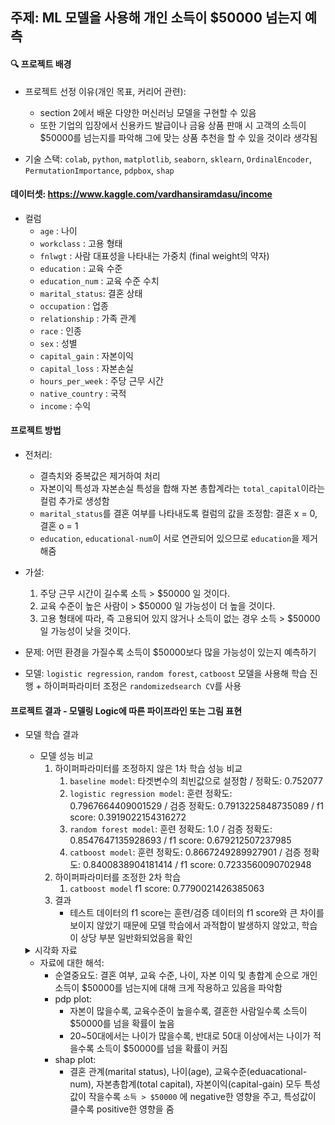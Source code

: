 ## 주제: ML 모델을 사용해 개인 소득이 $50000 넘는지 예측


#### 🔍 프로젝트 배경
- 프로젝트 선정 이유(개인 목표, 커리어 관련): 
  - section 2에서 배운 다양한 머신러닝 모델을 구현할 수 있음
  - 또한 기업의 입장에서 신용카드 발급이나 금융 상품 판매 시 고객의 소득이 $50000를 넘는지를 파악해 그에 맞는 상품 추천을 할 수 있을 것이라 생각됨

- 기술 스택: `colab`, `python`, `matplotlib`, `seaborn`, `sklearn`, `OrdinalEncoder`, `PermutationImportance`, `pdpbox`, `shap`


#### 데이터셋: https://www.kaggle.com/vardhansiramdasu/income
- 컬럼
  - `age` : 나이
  - `workclass` : 고용 형태
  - `fnlwgt` : 사람 대표성을 나타내는 가중치 (final weight의 약자)
  - `education` : 교육 수준
  - `education_num` : 교육 수준 수치
  - `marital_status`: 결혼 상태
  - `occupation` : 업종
  - `relationship` : 가족 관계
  - `race` : 인종
  - `sex` : 성별
  - `capital_gain` : 자본이익
  - `capital_loss` : 자본손실
  - `hours_per_week` : 주당 근무 시간
  - `native_country` : 국적
  - `income` : 수익 

#### 프로젝트 방법
- 전처리:
  - 결측치와 중복값은 제거하여 처리
  - 자본이익 특성과 자본손실 특성을 합해 자본 총합계라는 `total_capital`이라는 컬럼 추가로 생성함
  - `marital_status`를 결혼 여부를 나타내도록 컬럼의 값을 조정함: 결혼 x = 0, 결혼 o = 1
  - `education`, `educational-num`이 서로 연관되어 있으므로 `education`을 제거해줌
- 가설: 
  1. 주당 근무 시간이 길수록 소득 > $50000 일 것이다.
  2. 교육 수준이 높은 사람이 > $50000 일 가능성이 더 높을 것이다.
  3. 고용 형태에 따라, 즉 고용되어 있지 않거나 소득이 없는 경우 소득 > $50000 일 가능성이 낮을 것이다.

- 문제: 어떤 환경을 가질수록 소득이 $50000보다 많을 가능성이 있는지 예측하기
- 모델: `logistic regression`, `random forest`, `catboost` 모델을 사용해 학습 진행 + 하이퍼파라미터 조정은 `randomizedsearch CV`를 사용


#### 프로젝트 결과 - 모델링 Logic에 따른 파이프라인 또는 그림 표현
- 모델 학습 결과
  - 모델 성능 비교 
    1. 하이퍼파라미터를 조정하지 않은 1차 학습 성능 비교
        1. `baseline model`: 타겟변수의 최빈값으로 설정함 / 정확도: 0.752077
        2. `logistic regression model`: 훈련 정확도: 0.7967664409001529 / 검증 정확도: 0.7913225848735089 / f1 score: 0.3919022154316272
        3. `random forest model`: 훈련 정확도: 1.0 / 검증 정확도: 0.8547647135928693 / f1 score: 0.679212507237985
        4. `catboost model`: 훈련 정확도: 0.8667249289927901 / 검증 정확도: 0.8400838904181414 / f1 score: 0.7233560090702948
    2. 하이퍼파라미터를 조정한 2차 학습
       1. `catboost model` f1 score: 0.7790021426385063 
    3. 결과
        - 테스트 데이터의 f1 score는 훈련/검증 데이터의 f1 score와 큰 차이를 보이지 않았기 때문에 모델 학습에서 과적합이 발생하지 않았고, 학습이 상당 부분 일반화되었음을 확인

   <details>
      <summary>시각화 자료</summary>
        <img width="229" alt="스크린샷 2022-06-14 17 42 55" src="https://user-images.githubusercontent.com/93141881/173534330-b53bb744-fba7-4077-a2a7-9e1edb5c2705.png">
   
       ![image](https://user-images.githubusercontent.com/93141881/173534589-922b84e9-8b1e-45e8-9a3a-59085f296744.png)
       
       ![image](https://user-images.githubusercontent.com/93141881/173534521-0d28a50e-1ada-4cf3-8e40-10b6e124f201.png)
       
       ![image](https://user-images.githubusercontent.com/93141881/173534652-ec851054-8ed9-4d98-ab8f-19b12b2ceb3d.png)
       
       ![image](https://user-images.githubusercontent.com/93141881/173534696-5fb70fee-702e-4356-be0b-9458c947593c.png)
       
       ![image](https://user-images.githubusercontent.com/93141881/173534958-49ab4343-ae38-4594-8261-780489b67172.png)
       
       ![image](https://user-images.githubusercontent.com/93141881/173535013-f6bbac6e-09c3-405e-9787-50650eb0f093.png)

    </details>


   - 자료에 대한 해석: 
      - 순열중요도: 결혼 여부, 교육 수준, 나이, 자본 이익 및 총합계 순으로 개인 소득이 $50000를 넘는지에 대해 크게 작용하고 있음을 파악함
      - pdp plot: 
          - 자본이 많을수록, 교육수준이 높을수록, 결혼한 사람일수록 소득이 $50000를 넘을 확률이 높음
          - 20~50대에서는 나이가 많을수록, 반대로 50대 이상에서는 나이가 적을수록 소득이 $50000를 넘을 확률이 커짐
      - shap plot: 
          - 결혼 관계(marital status), 나이(age), 교육수준(eduacational-num), 자본총합계(total capital), 자본이익(capital-gain) 모두 특성값이 작을수록 `소득 > $50000` 에 negative한 영향을 주고, 특성값이 클수록 positive한 영향을 줌



